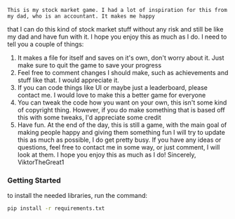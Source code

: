 
    This is my stock market game. I had a lot of inspiration for this from my dad, who is an accountant. It makes me happy 
  that I can do this kind of stock market stuff without any risk and still be like my dad and have fun with it. I hope you 
  enjoy this as much as I do. I need to tell you a couple of things:
  1. It makes a file for itself and saves on it's own, don't worry about it. Just make sure to quit the game to save your progress
  2. Feel free to comment changes I should make, such as achievements and stuff like that. I would appreciate it.
  3. If you can code things like UI or maybe just a leaderboard, please contact me. I would love to make this a better game for everyone
  4. You can tweak the code how you want on your own, this isn't some kind of copyright thing. However, if you do make something that is based off this with some tweaks, I'd appreciate some credit
  5. Have fun. At the end of the day, this is still a game, with the main goal of making people happy and giving them something fun
I will try to update this as much as possible, I do get pretty busy. If you have any ideas or questions, feel free to contact me in some way,
or just comment, I will look at them. I hope you enjoy this as much as I do!
Sincerely,
ViktorTheGreat1

### Getting Started

to install the needed libraries, run the command:

```bash
pip install -r requirements.txt
```
